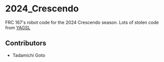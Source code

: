 # 2024_Crescendo

FRC 167's robot code for the 2024 Crescendo season. Lots of stolen code from [YAGSL](https://github.com/BroncBotz3481/YAGSL)

## Contributors

- Tadamichi Goto
